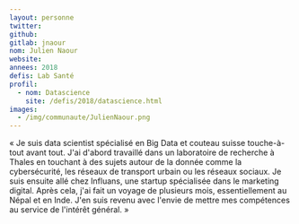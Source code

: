 ```yaml
---
layout: personne
twitter:
github:
gitlab: jnaour
nom: Julien Naour
website:
annees: 2018
defis: Lab Santé
profil:
  - nom: Datascience
    site: /defis/2018/datascience.html
images:
  - /img/communaute/JulienNaour.png
---
```


« Je suis data scientist spécialisé en Big Data et couteau suisse
touche-à-tout avant tout. J'ai d'abord travaillé dans un laboratoire
de recherche à Thales en touchant à des sujets autour de la donnée
comme la cybersécurité, les réseaux de transport urbain ou les réseaux
sociaux. Je suis ensuite allé chez Influans, une startup spécialisée
dans le marketing digital. Après cela, j'ai fait un voyage de
plusieurs mois, essentiellement au Népal et en Inde. J'en suis revenu
avec l'envie de mettre mes compétences au service de l'intérêt
général. »
